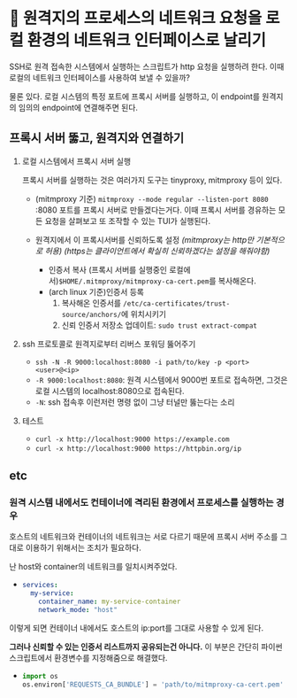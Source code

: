 # 󰏢 원격지의 프로세스의 네트워크 요청을 로컬 환경의 네트워크 인터페이스로 날리기



SSH로 원격 접속한 시스템에서 실행하는 스크립트가 http 요청을 실행하려 한다. 이때 로컬의 네트워크
인터페이스를 사용하여 보낼 수 있을까?

물론 있다. 로컬 시스템의 특정 포트에 프록시 서버를 실행하고, 이 endpoint를 원격지의 임의의
endpoint에 연결해주면 된다.


## 프록시 서버 뚫고, 원격지와 연결하기

1. 로컬 시스템에서 프록시 서버 실행

   프록시 서버를 실행하는 것은 여러가지 도구는 tinyproxy, mitmproxy 등이 있다.

   - (mitmproxy 기준) `mitmproxy --mode regular --listen-port 8080`
     :8080 포트를 프록시 서버로 만들겠다는거다. 이때 프록시 서버를 경유하는 모든 요청을 살펴보고 또
     조작할 수 있는 TUI가 실행된다.

   - 원격지에서 이 프록시서버를 신뢰하도록 설정
     _(mitmproxy는 http만 기본적으로 허용)_
     _(https는 클라이언트에서 확실히 신뢰하겠다는 설정을 해줘야함)_
     - 인증서 복사
       (프록시 서버를 실행중인 로컬에서)`$HOME/.mitmproxy/mitmproxy-ca-cert.pem`를 복사해온다.
     - (arch linux 기준)인증서 등록
       1. 복사해온 인증서를 `/etc/ca-certificates/trust-source/anchors/`에 위치시키기
       2. 신뢰 인증서 저장소 업데이트: `sudo trust extract-compat`


2. ssh 프로토콜로 원격지로부터 리버스 포워딩 뚫어주기
   - `ssh -N -R 9000:localhost:8080 -i path/to/key -p <port> <user>@<ip>`
   - `-R 9000:localhost:8080`: 원격 시스템에서 9000번 포트로 접속하면, 그것은 로컬 시스템의
     localhost:8080으로 접속된다.
   - `-N`: ssh 접속후 이런저런 명령 없이 그냥 터널만 뚫는다는 소리


3. 테스트
   - `curl -x http://localhost:9000 https://example.com`
   - `curl -x http://localhost:9000 https://httpbin.org/ip`



## etc

### 원격 시스템 내에서도 컨테이너에 격리된 환경에서 프로세스를 실행하는 경우

호스트의 네트워크와 컨테이너의 네트워크는 서로 다르기 때문에 프록시 서버 주소를 그대로 이용하기
위해서는 조치가 필요하다.

난 host와 container의 네트워크를 일치시켜주었다.

- ```yaml
  services:
    my-service:
      container_name: my-service-container
      network_mode: "host"
  ```

이렇게 되면 컨테이너 내에서도 호스트의 ip:port를 그대로 사용할 수 있게 된다.

**그러나 신뢰할 수 있는 인증서 리스트까지 공유되는건 아니다.** 이 부분은 간단히
파이썬 스크립트에서 환경변수를 지정해줌으로 해결했다.

- ```python
  import os
  os.environ['REQUESTS_CA_BUNDLE'] = 'path/to/mitmproxy-ca-cert.pem'
  ```
